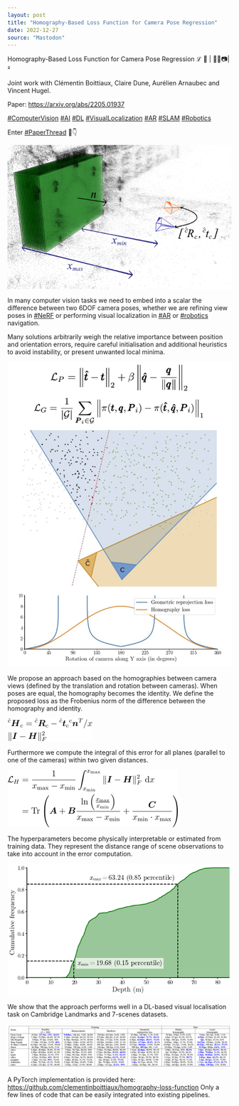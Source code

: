 ```yaml
---
layout: post
title: "Homography-Based Loss Function for Camera Pose Regression"
date: 2022-12-27
source: "Mastodon"
---
```


Homography-Based Loss Function for Camera Pose Regression ℒ 🟰 \| 📸➖📷\| ²

Joint work with Clémentin Boittiaux, Claire Dune, Aurélien Arnaubec and Vincent Hugel.

Paper: <https://arxiv.org/abs/2205.01937>

[#ComputerVision](https://sigmoid.social/tags/ComputerVision) [#AI](https://sigmoid.social/tags/AI) [#DL](https://sigmoid.social/tags/DL) [#VisualLocalization](https://sigmoid.social/tags/VisualLocalization) [#AR](https://sigmoid.social/tags/AR) [#SLAM](https://sigmoid.social/tags/SLAM) [#Robotics](https://sigmoid.social/tags/Robotics)

Enter [#PaperThread](https://sigmoid.social/tags/PaperThread) 🧵👇

![Image](/images/4a20458b890f2f50.png)

In many computer vision tasks we need to embed into a scalar the difference between two 6DOF camera poses, whether we are refining view poses in [#NeRF](https://sigmoid.social/tags/NeRF) or performing visual localization in [#AR](https://sigmoid.social/tags/AR) or [#robotics](https://sigmoid.social/tags/robotics) navigation.

Many solutions arbitrarily weigh the relative importance between position and orientation errors, require careful initialisation and additional heuristics to avoid instability, or present unwanted local minima.

![Image](/images/ea75487c05ce1fd1.png)

We propose an approach based on the homographies between camera views (defined by the translation and rotation between cameras). When poses are equal, the homography becomes the identity. We define the proposed loss as the Frobenius norm of the difference between the homography and identity.

![Image](/images/33e3f74d240bf7cb.png)

Furthermore we compute the integral of this error for all planes (parallel to one of the cameras) within two given distances.

![Image](/images/97ff9fab7ad6ce44.png)

The hyperparameters become physically interpretable or estimated from training data. They represent the distance range of scene observations to take into account in the error computation.

![Image](/images/e0180fae2419fb49.png)

We show that the approach performs well in a DL-based visual localisation task on Cambridge Landmarks and 7-scenes datasets.

![Image](/images/805cf34a2d7af567.png)

A PyTorch implementation is provided here: <https://github.com/clementinboittiaux/homography-loss-function> Only a few lines of code that can be easily integrated into existing pipelines.


